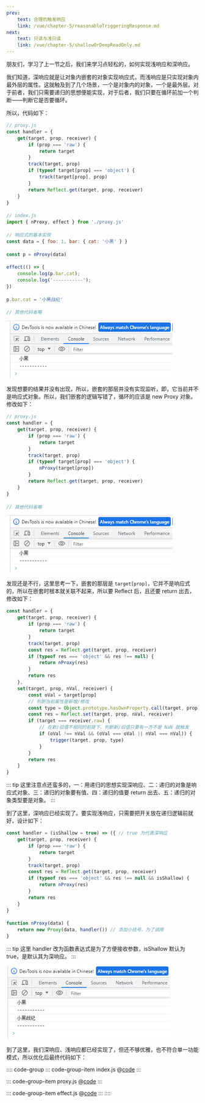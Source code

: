 ```yaml
---
prev:
    text: 合理的触发响应
    link: /vue/chapter-5/reasonableTriggeringResponse.md
next:
    text: 只读与浅只读
    link: /vue/chapter-5/shallowOrDeepReadOnly.md
---
```


朋友们，学习了上一节之后，我们来学习点轻松的，如何实现浅响应和深响应。

我们知道，深响应就是让对象内嵌套的对象实现响应式，而浅响应是只实现对象内最外层的属性。这就触及到了几个场景，一个是对象内的对象，一个是最外层。对于前者，我们只需要递归的思想便能实现，对于后者，我们只要在循环前加一个判断——判断它是否要循环。

所以，代码如下：

```js
// proxy.js
const handler = {
    get(target, prop, receiver) {
        if (prop === 'raw') {
            return target
        }
        track(target, prop)
        if (typeof target[prop] === 'object') {
            track(target[prop], prop)
        }
        return Reflect.get(target, prop, receiver)
    }
}

// index.js
import { nProxy, effect } from './proxy.js'

// 响应式的基本实现
const data = { foo: 1, bar: { cat: '小黑' } }

const p = nProxy(data)

effect(() => {
    console.log(p.bar.cat);
    console.log('-----------');
})

p.bar.cat = '小黑战纪'

// 其他代码省略
```

![图片](/img/30.png)

发现想要的结果并没有出现，所以，嵌套的那层并没有实现监听，即，它当前并不是响应式对象。所以，我们嵌套的逻辑写错了，循环的应该是 new Proxy 对象。修改如下：

```js
// proxy.js
const handler = {
    get(target, prop, receiver) {
        if (prop === 'raw') {
            return target
        }
        track(target, prop)
        if (typeof target[prop] === 'object') {
            nProxy(target[prop])
        }
        return Reflect.get(target, prop, receiver)
    }
}

// 其他代码省略
```

![图片](/img/30.png)

发现还是不行，这里思考一下，嵌套的那层是 ```target[prop]```，它并不是响应式的，所以在嵌套时根本就关联不起来，所以要 Reflect 后，且还要 return 出去，修改如下：

```js
const handler = {
    get(target, prop, receiver) {
        if (prop === 'raw') {
            return target
        }
        track(target, prop)
        const res = Reflect.get(target, prop, receiver)
        if (typeof res === 'object' && res !== null) {
            return nProxy(res)
        }
        return res
    },
    set(target, prop, nVal, receiver) {
        const oVal = target[prop]
        // 判断当前属性是新增/修改
        const type = Object.prototype.hasOwnProperty.call(target, prop) ? 'SET' : 'ADD'
        const res = Reflect.set(target, prop, nVal, receiver)
        if (target === receiver.raw) {
            // 在新/旧值不相同的前提下，判断新/旧值只要有一方不是 NaN 就触发
            if (oVal !== nVal && (oVal === oVal || nVal === nVal)) {
                trigger(target, prop, type)
            }
        }
        return res
    }
}
```
::: tip
这里注意点还蛮多的，一：用递归的思想实现深响应、二：递归的对象是响应式对象、三：递归的对象要有值、四：递归的值要 return 出去、五：递归的对象类型要是对象。
:::

到了这里，深响应已经实现了。要实现浅响应，只需要把开关放在递归逻辑前就好，设计如下：

```js
const handler = (isShallow = true) => ({ // true 为代表深响应
    get(target, prop, receiver) {
        if (prop === 'raw') {
            return target
        }
        track(target, prop)
        const res = Reflect.get(target, prop, receiver)
        if (typeof res === 'object' && res !== null && isShallow) {
            return nProxy(res)
        }
        return res
    }
}

function nProxy(data) {
    return new Proxy(data, handler()) // 添加小括号，为了调用
}
```

::: tip
这里 handler 改为函数表达式是为了方便接收参数，isShallow 默认为 true，是默认其为深响应。
:::

![图片](/img/31.png)

到了这里，我们深响应、浅响应都已经实现了，但还不够优雅，也不符合单一功能模式，所以优化后最终代码如下：

:::: code-group
::: code-group-item index.js
@[code](../source/v.0.0.2/index.js)
:::

::: code-group-item proxy.js
@[code](../source/v.0.0.2/proxy.js)
:::

::: code-group-item effect.js
@[code](../source/v.0.0.2/effect.js)
:::
::::